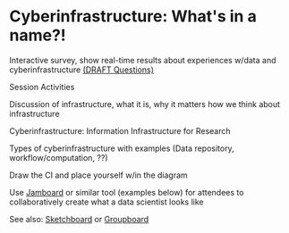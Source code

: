 # Cyberinfrastructure: What's in a name?!

Interactive survey, show real-time results about experiences w/data and cyberinfrastructure <a href="https://docs.google.com/document/d/1RVxpM62M_X24q-e5e5dqODHczK50aif7do_LUu7B4jI/edit?usp=sharing">(DRAFT Questions)</a>

Session Activities


Discussion of infrastructure, what it is, why it matters how we think about infrastructure

Cyberinfrastructure: Information Infrastructure for Research

Types of cyberinfrastructure with examples (Data repository, workflow/computation, ??)

Draw the CI and place yourself w/in the diagram 
>
 
Use [Jamboard](https://edu.google.com/products/jamboard/) or similar tool (examples below) for attendees to collaboratively create what a data scientist looks like   

See also:
[Sketchboard](https://sketchboard.io/) or [Groupboard](https://www.groupboard.com/products/)
